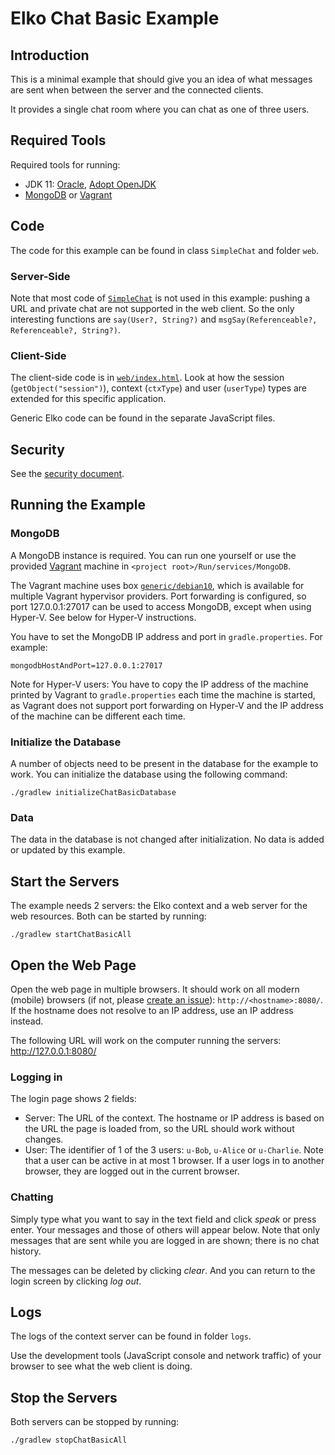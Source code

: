 # Elko Chat Basic Example

## Introduction

This is a minimal example that should give you an idea of what messages are sent when between the server and the connected clients.

It provides a single chat room where you can chat as one of three users.

## Required Tools

Required tools for running:

* JDK 11: [Oracle](https://www.oracle.com/java/technologies/javase-downloads.html), [Adopt OpenJDK](https://adoptopenjdk.net/)
* [MongoDB](https://www.mongodb.com/) or [Vagrant](https://www.vagrantup.com/)

## Code 

The code for this example can be found in class `SimpleChat` and folder `web`.

### Server-Side

Note that most code of [`SimpleChat`](../../Example/src/main/kotlin/com/example/game/mods/SimpleChat.kt) is not used in this example: pushing a URL and private chat are not supported in the web client. So the only interesting functions are `say(User?, String?)` and `msgSay(Referenceable?, Referenceable?, String?)`.

### Client-Side

The client-side code is in [`web/index.html`](web/index.html). Look at how the session (`getObject("session")`), context (`ctxType`) and user (`userType`) types are extended for this specific application.

Generic Elko code can be found in the separate JavaScript files.

## Security

See the [security document](SECURITY.md).

## Running the Example

### MongoDB

A MongoDB instance is required. You can run one yourself or use the provided [Vagrant](https://www.vagrantup.com/) machine in `<project root>/Run/services/MongoDB`.

The Vagrant machine uses box [`generic/debian10`](https://app.vagrantup.com/generic/boxes/debian10), which is available for multiple Vagrant hypervisor providers. Port forwarding is configured, so port 127.0.0.1:27017 can be used to access MongoDB, except when using Hyper-V. See below for Hyper-V instructions.

You have to set the MongoDB IP address and port in `gradle.properties`. For example:

````properties
mongodbHostAndPort=127.0.0.1:27017
````

Note for Hyper-V users: You have to copy the IP address of the machine printed by Vagrant to `gradle.properties` each time the machine is started, as Vagrant does not support port forwarding on Hyper-V and the IP address of the machine can be different each time.

### Initialize the Database

A number of objects need to be present in the database for the example to work. You can initialize the database using the following command:

````shell script
./gradlew initializeChatBasicDatabase 
````

### Data

The data in the database is not changed after initialization. No data is added or updated by this example.

## Start the Servers

The example needs 2 servers: the Elko context and a web server for the web resources. Both can be started by running:

````shell script
./gradlew startChatBasicAll 
````

## Open the Web Page

Open the web page in multiple browsers. It should work on all modern (mobile) browsers (if not, please [create an issue](https://github.com/jstuyts/Elko/issues/new)): `http://<hostname>:8080/`. If the hostname does not resolve to an IP address, use an IP address instead.

The following URL will work on the computer running the servers: http://127.0.0.1:8080/

### Logging in

The login page shows 2 fields:

- Server: The URL of the context. The hostname or IP address is based on the URL the page is loaded from, so the URL should work without changes.
- User: The identifier of 1 of the 3 users: `u-Bob`, `u-Alice` or `u-Charlie`. Note that a user can be active in at most 1 browser. If a user logs in to another browser, they are logged out in the current browser.

### Chatting

Simply type what you want to say in the text field and click _speak_ or press enter. Your messages and those of others will appear below. Note that only messages that are sent while you are logged in are shown; there is no chat history.

The messages can be deleted by clicking _clear_. And you can return to the login screen by clicking _log out_.

## Logs

The logs of the context server can be found in folder `logs`.

Use the development tools (JavaScript console and network traffic) of your browser to see what the web client is doing. 

## Stop the Servers

Both servers can be stopped by running:

````shell script
./gradlew stopChatBasicAll 
````
